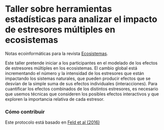 # Taller sobre herramientas estadísticas para analizar el impacto de estresores múltiples en ecosistemas

Notas ecoinformáticas para la revista [Ecosistemas](http://www.revistaecosistemas.net).

Este taller pretende iniciar a los participantes en el modelado de los efectos de estresores múltiples en los ecosistemas. El cambio global está incrementando el número y la intensidad de los estresores que están impactando los sistemas naturales, que pueden producir efectos que se desvían de la simple suma de sus efectos individuales (interacciones). Para cuantificar los efectos combinados de los distintos estresores, es necesario que usemos técnicas que consideren los posibles efectos interactivos y que exploren la importancia relativa de cada estresor.


### Cómo contribuir

Este protocolo está basado en [Feld et al (2016)](https://www.sciencedirect.com/science/article/pii/S0048969716314310?via%3Dihub) 



